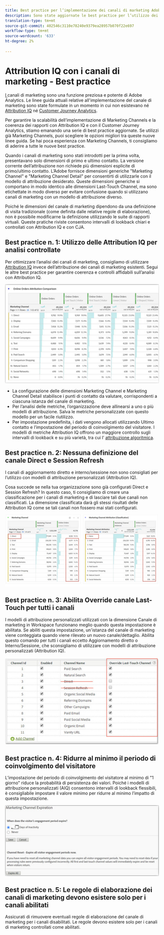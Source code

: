 ```yaml
---
title: Best practice per l’implementazione dei canali di marketing Adobe Analytics
description: Sono state aggiornate le best practice per l’utilizzo dei canali di marketing con Attribution IQ e Customer Journey Analytics
translation-type: tm+mt
source-git-commit: 402546c3110e78240e9379ea28957b070f22e697
workflow-type: tm+mt
source-wordcount: '633'
ht-degree: 2%

---
```



# Attribution IQ con i canali di marketing - Best practice

[I ](/help/components/c-marketing-channels/c-getting-started-mchannel.md) canali di marketing sono una funzione preziosa e potente di Adobe Analytics. Le linee guida attuali relative all&#39;implementazione del canale di marketing sono state formulate in un momento in cui non esistevano né [Attribution IQ](https://experienceleague.corp.adobe.com/docs/analytics/analyze/analysis-workspace/attribution/overview.html?lang=en#analysis-workspace) né [Customer Journey Analytics](https://experienceleague.adobe.com/docs/analytics-platform/using/cja-usecases/marketing-channels.html?lang=en#cja-usecases).

Per garantire la scalabilità dell’implementazione di Marketing Channels e la coerenza dei rapporti con Attribution IQ e con il Customer Journey Analytics, stiamo emanando una serie di best practice aggiornate. Se utilizzi già Marketing Channels, puoi scegliere le opzioni migliori tra queste nuove linee guida. Se hai poca esperienza con Marketing Channels, ti consigliamo di aderire a tutte le nuove best practice.

Quando i canali di marketing sono stati introdotti per la prima volta, presentavano solo dimensioni di primo e ultimo contatto. La versione corrente dell’attribuzione non richiede più dimensioni esplicite di primo/ultimo contatto. L’Adobe fornisce dimensioni generiche &quot;Marketing Channel&quot; e &quot;Marketing Channel Detail&quot; per consentirti di utilizzarle con il modello di attribuzione desiderato. Queste dimensioni generiche si comportano in modo identico alle dimensioni Last-Touch Channel, ma sono etichettate in modo diverso per evitare confusione quando si utilizzano canali di marketing con un modello di attribuzione diverso.

Poiché le dimensioni del canale di marketing dipendono da una definizione di visita tradizionale (come definita dalle relative regole di elaborazione), non è possibile modificarne la definizione utilizzando le suite di rapporti virtuali. Queste pratiche riviste consentono intervalli di lookback chiari e controllati con Attribution IQ e con CJA.

## Best practice n. 1: Utilizzo delle Attribution IQ per analisi controllate

Per ottimizzare l’analisi dei canali di marketing, consigliamo di utilizzare [Attribution IQ](https://experienceleague.corp.adobe.com/docs/analytics/analyze/analysis-workspace/attribution/overview.html?lang=en#analysis-workspace) invece dell’attribuzione dei canali di marketing esistenti. Segui le altre best practice per garantire coerenza e controlli affidabili sull’analisi con Attribution IQ.

![](assets/attribution.png)

* La configurazione delle dimensioni Marketing Channel e Marketing Channel Detail stabilisce i punti di contatto da valutare, corrispondenti a ciascuna istanza del canale di marketing.
* Per l’analisi delle metriche, l’organizzazione deve allinearsi a uno o più modelli di attribuzione. Salva le metriche personalizzate con questo modello per un facile riutilizzo.
* Per impostazione predefinita, i dati vengono allocati utilizzando Ultimo contatto e l’impostazione del periodo di coinvolgimento del visitatore. I modelli di metriche Attribution IQ offrono un maggiore controllo sugli intervalli di lookback e su più varietà, tra cui l’ [attribuzione algoritmica](https://experienceleague.adobe.com/docs/analytics/analyze/analysis-workspace/attribution/algorithmic.html?lang=en#analysis-workspace).

## Best practice n. 2: Nessuna definizione del canale Direct e Session Refresh

I canali di aggiornamento diretto e interno/sessione non sono consigliati per l’utilizzo con modelli di attribuzione personalizzati (Attribution IQ).

Cosa succede se nella tua organizzazione sono già configurati Direct e Session Refresh? In questo caso, ti consigliamo di creare una classificazione per i canali di marketing e di lasciare tali due canali non classificati. La dimensione classificata darà gli stessi risultati delle Attribution IQ come se tali canali non fossero mai stati configurati.

![](assets/direct-session-refresh.png)

## Best practice n. 3: Abilita Override canale Last-Touch per tutti i canali

I modelli di attribuzione personalizzati utilizzati con la dimensione Canale di marketing in Workspace funzionano meglio quando questa impostazione è abilitata. Se abiliti questa impostazione, un&#39;istanza del canale di marketing viene conteggiata quando viene rilevato un nuovo canale/dettaglio. Abilita questo comando per tutti i canali eccetto Aggiornamento diretto o Interno/Sessione, che sconsigliamo di utilizzare con modelli di attribuzione personalizzati (Attribution IQ).

![](assets/override.png)

## Best practice n. 4: Ridurre al minimo il periodo di coinvolgimento del visitatore

L’impostazione del periodo di coinvolgimento del visitatore al minimo di &quot;1 giorno&quot; riduce la probabilità di persistenza dei valori. Poiché i modelli di attribuzione personalizzati (AIQ) consentono intervalli di lookback flessibili, è consigliabile impostare il valore minimo per ridurre al minimo l’impatto di questa impostazione.

![](assets/expiration.png)

## Best practice n. 5: Le regole di elaborazione dei canali di marketing devono esistere solo per i canali abilitati

Assicurati di rimuovere eventuali regole di elaborazione del canale di marketing per i canali disabilitati. Le regole devono esistere solo per i canali di marketing controllati come abilitati.
